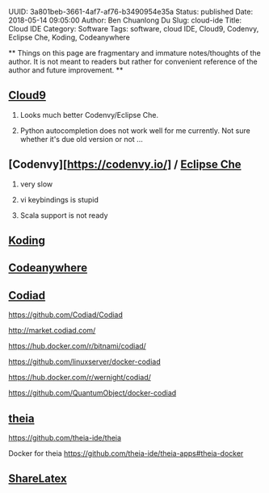 UUID: 3a801beb-3661-4af7-af76-b3490954e35a
Status: published
Date: 2018-05-14 09:05:00
Author: Ben Chuanlong Du
Slug: cloud-ide
Title: Cloud IDE
Category: Software
Tags: software, cloud IDE, Cloud9, Codenvy, Eclipse Che, Koding, Codeanywhere

**
Things on this page are
fragmentary and immature notes/thoughts of the author.
It is not meant to readers
but rather for convenient reference of the author and future improvement.
**

## [Cloud9](http://www.legendu.net/misc/blog/cloud9-tips/)

1. Looks much better Codenvy/Eclipse Che.

2. Python autocompletion does not work well for me currently.
    Not sure whether it's due old version or not ...

## [Codenvy][https://codenvy.io/] / [Eclipse Che](https://www.eclipse.org/che/)

1. very slow

2. vi keybindings is stupid

3. Scala support is not ready

## [Koding](https://www.koding.com/)

## [Codeanywhere](https://www.codeanywhere.com/)

## [Codiad](http://codiad.com/)

https://github.com/Codiad/Codiad

http://market.codiad.com/

https://hub.docker.com/r/bitnami/codiad/

https://github.com/linuxserver/docker-codiad

https://hub.docker.com/r/wernight/codiad/

https://github.com/QuantumObject/docker-codiad

## [theia](http://www.theia-ide.org/)

https://github.com/theia-ide/theia

Docker for theia
https://github.com/theia-ide/theia-apps#theia-docker




## [ShareLatex ](https://www.sharelatex.com/)
